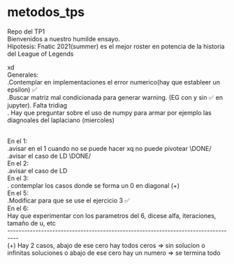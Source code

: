 # metodos_tps
Repo del TP1
<br>
Bienvenidos a nuestro humilde ensayo.
<br>
Hipotesis: Fnatic 2021(summer) es el mejor roster en potencia  de la historia del League of Legends


xd
<br> 
Generales:
<br>
.Contemplar en implementaciones el error numerico(hay que estableer un epsilon) ✅
<br>
.Buscar matriz mal condicionada para generar warning. (EG con y sin ✅ en jupyter). Falta tridiag
<br>
. Hay que preguntar sobre el uso de numpy para armar por ejemplo las diagnoales del laplaciano (miercoles)

<br>
En el 1:
<br>
.avisar en el 1 cuando no se puede hacer xq no puede pivotear \DONE/
<br>
.avisar el caso de LD \DONE/

<br>
En el 2:
<br>
.avisar el caso de LD

<br>
En el 3:
<br>
. contemplar los casos donde se forma un 0 en diagonal (+)

<br>
En el 5:
<br>
.Modificar para que se use el ejercicio 3 ✅

<br>
En el 6:
<br>
Hay que experimentar con los parametros del 6, dicese alfa, iteraciones, tamaño de u, etc
<br>
----------------------------------------------------------------------------------
<br>
(+) Hay 2 casos, abajo de ese cero hay todos ceros => sin solucion o infinitas soluciones
               o abajo de ese cero hay un numero   => se termina todo
